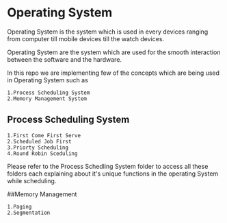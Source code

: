 # Operating System

Operating System is the system which is used in every devices ranging from computer till mobile devices till the watch devices. 

Operating System are the system which are used for the smooth interaction between the software and the hardware.

In this repo we are implementing few of the concepts which are being used in Operating System such as 

    1.Process Scheduling System
    2.Memory Management System

## Process Scheduling System

    1.First Come First Serve
    2.Scheduled Job First
    3.Priorty Scheduling
    4.Round Robin Sceduling

Please refer to the Process Schedling System folder to access all these folders each explaining about it's unique functions in the operating System while scheduling.

##Memory Management

    1.Paging 
    2.Segmentation